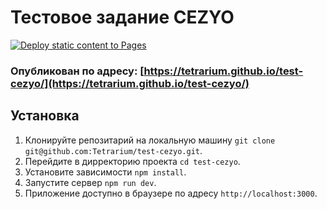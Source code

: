 # Тестовое задание CEZYO

[![Deploy static content to Pages](https://github.com/Tetrarium/test-cezyo/actions/workflows/jekyll-gh-pages.yml/badge.svg)](https://github.com/Tetrarium/test-cezyo/actions/workflows/jekyll-gh-pages.yml)

### Опубликован по адресу: [https://tetrarium.github.io/test-cezyo/](https://tetrarium.github.io/test-cezyo/)

## Установка
1. Клонируйте репозитарий на локальную машину `git clone git@github.com:Tetrarium/test-cezyo.git`.
2. Перейдите в дирректорию проекта `cd test-cezyo`.
3. Установите зависимости `npm install`.
4. Запустите сервер `npm run dev`.
5. Приложение доступно в браузере по адресу `http://localhost:3000`.
